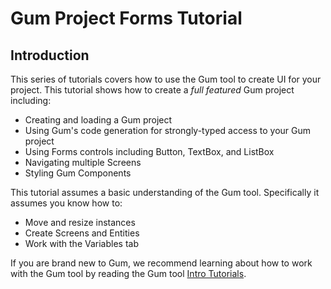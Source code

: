 # Gum Project Forms Tutorial

## Introduction

This series of tutorials covers how to use the Gum tool to create UI for your project. This tutorial shows how to create a _full featured_ Gum project including:

* Creating and loading a Gum project
* Using Gum's code generation for strongly-typed access to your Gum project
* Using Forms controls including Button, TextBox, and ListBox
* Navigating multiple Screens
* Styling Gum Components

This tutorial assumes a basic understanding of the Gum tool. Specifically it assumes you know how to:

* Move and resize instances
* Create Screens and Entities
* Work with the Variables tab

If you are brand new to Gum, we recommend learning about how to work with the Gum tool by reading the Gum tool [Intro Tutorials](../../../../gum-tool/tutorials-and-examples/intro-tutorials/).&#x20;
